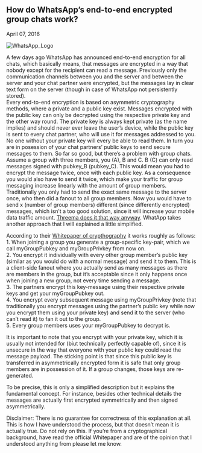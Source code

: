 ## How do WhatsApp’s end-to-end encrypted group chats work?
April 07, 2016

![WhatsApp_Logo](assets/img/whatsapp_logo.png)

A few days ago WhatsApp has announced end-to-end encryption for all chats, which basically means, that messages are encrypted in a way that nobody except for the recipient can read a message. Previously only the communication channels between you and the server and between the server and your chat partner were encrypted, but the messages lay in clear text form on the server (though in case of WhatsApp not persistently stored).  
Every end-to-end encryption is based on asymmetric cryptography methods, where a private and a public key exist. Messages encrypted with the public key can only be decrypted using the respective private key and the other way round. The private key is always kept private (as the name implies) and should never ever leave the user’s device, while the public key is sent to every chat partner, who will use it for messages addressed to you. No one without your private key will every be able to read them. In turn you are in posession of your chat partners’ public keys to send secure messages to them. So far so good, but there’s a problem with group chats.  
Assume a group with three members, you (A), B and C. B (C) can only read messages signed with pubkey_B (pubkey_C). This would mean you had to encrypt the message twice, once with each public key. As a consequence you would also have to send it twice, which make your traffic for group messaging increase linearly with the amount of group members. Traditionally you only had to send the exact same message to the server once, who then did a fanout to all group members. Now you would have to send x (number of group members) different (since differently encrypted) messages, which isn’t a too good solution, since it will increase your mobile data traffic amount. [Threema does it that way anyway](https://threema.ch/press-files/cryptography_whitepaper.pdf). WhatApp takes another approach that I will explained a little simplified.

According to their [Whitepaper of crypthography](https://www.whatsapp.com/security/WhatsApp-Security-Whitepaper.pdf) it works roughly as follows:  
1\. When joining a group you generate a group-specific key-pair, which we call myGroupPubkey and myGroupPrivkey from now on.  
2\. You encrypt it individually with every other group member’s public key (similar as you would do with a normal message) and send it to them. This is a client-side fanout where you actually send as many messages as there are members in the group, but it’s acceptable since it only happens once when joining a new group, not every time sending a message.  
3\. The partners encrypt this key-message using their respective private keys and get your myGroupPubkey out.  
4\. You encrypt every subsequent message using myGroupPrivkey (note that traditionally you encrypt messages using the partner’s public key while now you encrypt them using your private key) and send it to the server (who can’t read it) to fan it out to the group.  
5\. Every group members uses your myGroupPubkey to decrypt is.

It is important to note that you encrypt with your private key, which it is usually not intended for (biut technically perfectly capable of), since it is unsecure in the way that everyone with your public key could read the message payload. The sticking point is that since this public key is transferred in asymmetrically encrypted form it is safe that only group members are in possession of it. If a group changes, those keys are re-generated.

To be precise, this is only a simplified description but it explains the fundamental concept. For instance, besides other technical details the messages are actually first encrypted symmetrically and then signed asymmetrically.

Disclaimer: There is no guarantee for correctness of this explanation at all. This is how I have understood the process, but that doesn’t mean it is actually true. Do not rely on this. If you’re from a cryptographical background, have read the official Whitepaper and are of the opinion that I understood anything from please let me know.
